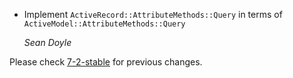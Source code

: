 *   Implement `ActiveRecord::AttributeMethods::Query` in terms of `ActiveModel::AttributeMethods::Query`

    *Sean Doyle*

Please check [7-2-stable](https://github.com/rails/rails/blob/7-2-stable/activerecord/CHANGELOG.md) for previous changes.
